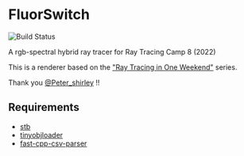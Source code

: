 # FluorSwitch

![Build Status](https://github.com/kugimasa/FluorSwitch/actions/workflows/ubuntu_build.yml/badge.svg)

A rgb-spectral hybrid ray tracer for Ray Tracing Camp 8 (2022)

This is a renderer based on the ["Ray Tracing in One Weekend"](https://raytracing.github.io/) series.

Thank you [@Peter_shirley](https://twitter.com/Peter_shirley) !!

## Requirements

- [stb](https://github.com/nothings/stb)
- [tinyobjloader](https://github.com/tinyobjloader/tinyobjloader)
- [fast-cpp-csv-parser](https://github.com/ben-strasser/fast-cpp-csv-parser)
